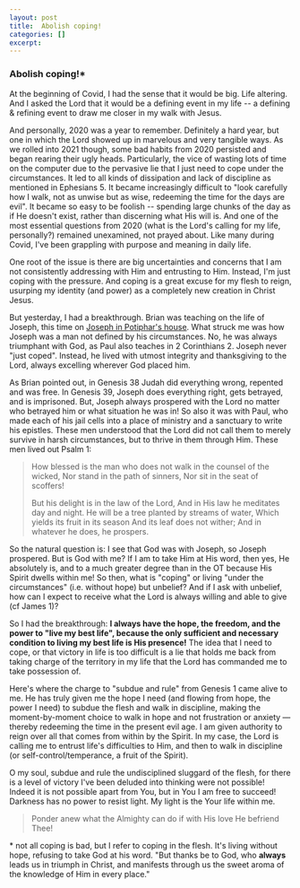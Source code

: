 ```yaml
---
layout: post
title:  Abolish coping!
categories: []
excerpt: 
---
```


### Abolish coping!*

At the beginning of Covid, I had the sense that it would be big. Life altering. And I asked the Lord that it would be a defining event in my life -- a defining & refining event to draw me closer in my walk with Jesus.

And personally, 2020 was a year to remember. Definitely a hard year, but one in which the Lord showed up in marvelous and very tangible ways. As we rolled into 2021 though, some bad habits from 2020 persisted and began rearing their ugly heads. Particularly, the vice of wasting lots of time on the computer due to the pervasive lie that I just need to cope under the circumstances. It led to all kinds of dissipation and lack of discipline as mentioned in Ephesians 5. It became increasingly difficult to "look carefully how I walk, not as unwise but as wise, redeeming the time for the days are evil". It became so easy to be foolish -- spending large chunks of the day as if He doesn't exist, rather than discerning what His will is. And one of the most essential questions from 2020 (what is the Lord's calling for my life, personally?) remained unexamined, not prayed about. Like many during Covid, I've been grappling with purpose and meaning in daily life.

One root of the issue is there are big uncertainties and concerns that I am not consistently addressing with Him and entrusting to Him. Instead, I'm just coping with the pressure. And coping is a great excuse for my flesh to reign, usurping my identity (and power) as a completely new creation in Christ Jesus.

But yesterday, I had a breakthrough. Brian was teaching on the life of Joseph, this time on [Joseph in Potiphar's house](https://www.youtube.com/watch?v=-5qNIXlO_2c). What struck me was how Joseph was a man not defined by his circumstances. No, he was always triumphant with God, as Paul also teaches in 2 Corinthians 2. Joseph never "just coped". Instead, he lived with utmost integrity and thanksgiving to the Lord, always excelling wherever God placed him. 

As Brian pointed out, in Genesis 38 Judah did everything wrong, repented and was free. In Genesis 39, Joseph does everything right, gets betrayed, and is imprisoned. But, Joseph always prospered with the Lord no matter who betrayed him or what situation he was in! So also it was with Paul, who made each of his jail cells into a place of ministry and a sanctuary to write his epistles. These men understood that the Lord did not call them to merely survive in harsh circumstances, but to thrive in them through Him. These men lived out Psalm 1:

> How blessed is the man who does not walk in the counsel of the wicked,
> Nor stand in the path of sinners,
> Nor sit in the seat of scoffers!
>
> But his delight is in the law of the Lord,
> And in His law he meditates day and night.
> He will be a tree planted by streams of water,
> Which yields its fruit in its season
> And its leaf does not wither;
> And in whatever he does, he prospers.

So the natural question is: I see that God was with Joseph, so Joseph prospered. But is God with me? If I am to take Him at His word, then yes, He absolutely is, and to a much greater degree than in the OT because His Spirit dwells within me! So then, what is "coping" or living "under the circumstances" (i.e. without hope) but unbelief? And if I ask with unbelief, how can I expect to receive what the Lord is always willing and able to give (cf James 1)? 

So I had the breakthrough: **I always have the hope, the freedom, and the power to "live my best life", because the only sufficient and necessary condition to living my best life is His presence!** The idea that I need to cope, or that victory in life is too difficult is a lie that holds me back from taking charge of the territory in my life that the Lord has commanded me to take possession of.

Here's where the charge to "subdue and rule" from Genesis 1 came alive to me. He has truly given me the hope I need (and flowing from hope, the power I need) to subdue the flesh and walk in discipline, making the moment-by-moment choice to walk in hope and not frustration or anxiety — thereby redeeming the time in the present evil age. I am given authority to reign over all that comes from within by the Spirit. In my case, the Lord is calling me to entrust life's difficulties to Him, and then to walk in discipline (or self-control/temperance, a fruit of the Spirit). 



O my soul, subdue and rule the undisciplined sluggard of the flesh, for there is a level of victory I've been deluded into thinking were not possible! Indeed it is not possible apart from You, but in You I am free to succeed! Darkness has no power to resist light. My light is the Your life within me.






> Ponder anew
> what the Almighty can do
> if with His love
> He befriend Thee!





<!-- What does it mean to give up dreaming? To give up on the dreams the Lord has for us? Take heart, for even when I stop dreaming He dreams for me! -->







<!-- ![_config.yml](/Users/jiangts/notes/bible-reflections/_posts/{{ site.baseurl }}/images/config.png) -->



\* not all coping is bad, but I refer to coping in the flesh. It's living without hope, refusing to take God at his word. "But thanks be to God, who **always** leads us in triumph in Christ, and manifests through us the sweet aroma of the knowledge of Him in every place."